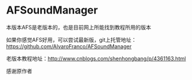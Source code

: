 # AFSoundManager
本版本AFS是老版本的，也是目前网上所能找到教程所用的版本

如果你感觉AFS好用，可以尝试最新版，git上托管地址：https://github.com/AlvaroFranco/AFSoundManager

老版本教程地址：http://www.cnblogs.com/shenhongbang/p/4361163.html

感谢原作者